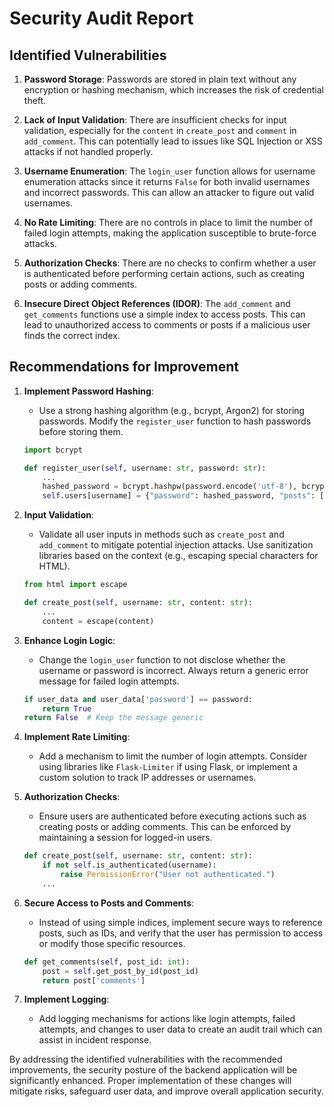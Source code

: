 # Security Audit Report

## Identified Vulnerabilities

1. **Password Storage**: Passwords are stored in plain text without any encryption or hashing mechanism, which increases the risk of credential theft.

2. **Lack of Input Validation**: There are insufficient checks for input validation, especially for the `content` in `create_post` and `comment` in `add_comment`. This can potentially lead to issues like SQL Injection or XSS attacks if not handled properly.

3. **Username Enumeration**: The `login_user` function allows for username enumeration attacks since it returns `False` for both invalid usernames and incorrect passwords. This can allow an attacker to figure out valid usernames.

4. **No Rate Limiting**: There are no controls in place to limit the number of failed login attempts, making the application susceptible to brute-force attacks.

5. **Authorization Checks**: There are no checks to confirm whether a user is authenticated before performing certain actions, such as creating posts or adding comments.

6. **Insecure Direct Object References (IDOR)**: The `add_comment` and `get_comments` functions use a simple index to access posts. This can lead to unauthorized access to comments or posts if a malicious user finds the correct index.

## Recommendations for Improvement

1. **Implement Password Hashing**:
   - Use a strong hashing algorithm (e.g., bcrypt, Argon2) for storing passwords. Modify the `register_user` function to hash passwords before storing them.
   ```python
   import bcrypt
   
   def register_user(self, username: str, password: str):
       ...
       hashed_password = bcrypt.hashpw(password.encode('utf-8'), bcrypt.gensalt())
       self.users[username] = {"password": hashed_password, "posts": []}
   ```

2. **Input Validation**:
   - Validate all user inputs in methods such as `create_post` and `add_comment` to mitigate potential injection attacks. Use sanitization libraries based on the context (e.g., escaping special characters for HTML).
   ```python
   from html import escape

   def create_post(self, username: str, content: str):
       ...
       content = escape(content)
   ```

3. **Enhance Login Logic**:
   - Change the `login_user` function to not disclose whether the username or password is incorrect. Always return a generic error message for failed login attempts.
   ```python
   if user_data and user_data['password'] == password:
       return True
   return False  # Keep the message generic
   ```

4. **Implement Rate Limiting**:
   - Add a mechanism to limit the number of login attempts. Consider using libraries like `Flask-Limiter` if using Flask, or implement a custom solution to track IP addresses or usernames.

5. **Authorization Checks**:
   - Ensure users are authenticated before executing actions such as creating posts or adding comments. This can be enforced by maintaining a session for logged-in users.
   ```python
   def create_post(self, username: str, content: str):
       if not self.is_authenticated(username):
           raise PermissionError("User not authenticated.")
       ...
   ```

6. **Secure Access to Posts and Comments**:
   - Instead of using simple indices, implement secure ways to reference posts, such as IDs, and verify that the user has permission to access or modify those specific resources.
   ```python
   def get_comments(self, post_id: int):
       post = self.get_post_by_id(post_id)
       return post['comments']
   ```

7. **Implement Logging**:
   - Add logging mechanisms for actions like login attempts, failed attempts, and changes to user data to create an audit trail which can assist in incident response.

By addressing the identified vulnerabilities with the recommended improvements, the security posture of the backend application will be significantly enhanced. Proper implementation of these changes will mitigate risks, safeguard user data, and improve overall application security.